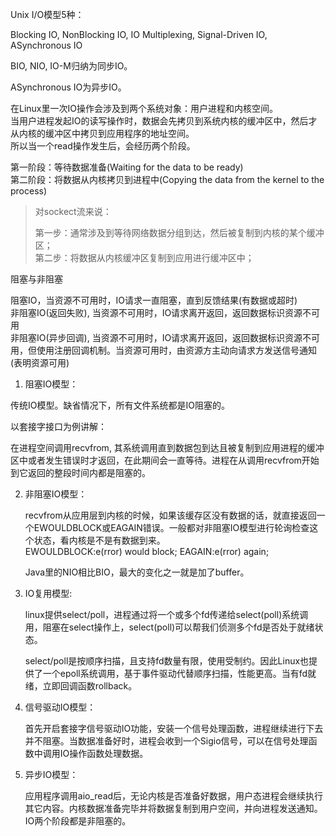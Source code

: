 Unix I/O模型5种：

Blocking IO, NonBlocking IO, IO Multiplexing, Signal-Driven IO, ASynchronous IO

BIO, NIO, IO-M归纳为同步IO。

ASynchronous IO为异步IO。

在Linux里一次IO操作会涉及到两个系统对象：用户进程和内核空间。  
当用户进程发起IO的读写操作时，数据会先拷贝到系统内核的缓冲区中，然后才从内核的缓冲区中拷贝到应用程序的地址空间。  
所以当一个read操作发生后，会经历两个阶段。

第一阶段：等待数据准备(Waiting for the data to be ready)  
第二阶段：将数据从内核拷贝到进程中(Copying the data from the kernel to the process)  

> 对sockect流来说：  
>
> 第一步：通常涉及到等待网络数据分组到达，然后被复制到内核的某个缓冲区；  
> 第二步：将数据从内核缓冲区复制到应用进行缓冲区中；  


阻塞与非阻塞

阻塞IO，当资源不可用时，IO请求一直阻塞，直到反馈结果(有数据或超时)  
非阻塞IO(返回失败),  当资源不可用时，IO请求离开返回，返回数据标识资源不可用  
非阻塞IO(异步回调),  当资源不可用时，IO请求离开返回，返回数据标识资源不可用，但使用注册回调机制。当资源可用时，由资源方主动向请求方发送信号通知(表明资源可用)  




1. 阻塞IO模型：

  传统IO模型。缺省情况下，所有文件系统都是IO阻塞的。

  以套接字接口为例讲解：

  在进程空间调用recvfrom, 其系统调用直到数据包到达且被复制到应用进程的缓冲区中或者发生错误时才返回，在此期间会一直等待。进程在从调用recvfrom开始到它返回的整段时间内都是阻塞的。

2. 非阻塞IO模型：
	
	recvfrom从应用层到内核的时候，如果该缓存区没有数据的话，就直接返回一个EWOULDBLOCK或EAGAIN错误。一般都对非阻塞IO模型进行轮询检查这个状态，看内核是不是有数据到来。  
	EWOULDBLOCK:e(rror) would block; EAGAIN:e(rror) again;
	
	Java里的NIO相比BIO，最大的变化之一就是加了buffer。
	
3. IO复用模型: 

	linux提供select/poll，进程通过将一个或多个fd传递给select(poll)系统调用，阻塞在select操作上，select(poll)可以帮我们侦测多个fd是否处于就绪状态。
	
	select/poll是按顺序扫描，且支持fd数量有限，使用受制约。因此Linux也提供了一个epoll系统调用，基于事件驱动代替顺序扫描，性能更高。当有fd就绪，立即回调函数rollback。
	
4. 信号驱动IO模型：
	
	首先开启套接字信号驱动IO功能，安装一个信号处理函数，进程继续进行下去并不阻塞。当数据准备好时，进程会收到一个Sigio信号，可以在信号处理函数中调用IO操作函数处理数据。
	
5. 异步IO模型：

	应用程序调用aio_read后，无论内核是否准备好数据，用户态进程会继续执行其它内容。内核数据准备完毕并将数据复制到用户空间，并向进程发送通知。IO两个阶段都是非阻塞的。  
	


	




	